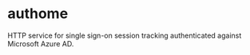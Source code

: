 # authome

HTTP service for single sign-on session tracking authenticated against Microsoft Azure AD.

